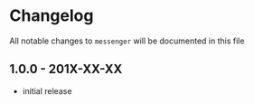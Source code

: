 # Changelog

All notable changes to `messenger` will be documented in this file

## 1.0.0 - 201X-XX-XX

- initial release
